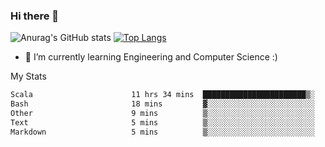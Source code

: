 ### Hi there 👋

![Anurag's GitHub stats](https://github-readme-stats.vercel.app/api?username=MatteoIorio11&show_icons=true&theme=dark) 
[![Top Langs](https://github-readme-stats.vercel.app/api/top-langs/?username=MatteoIorio11&theme=dark)](https://github.com/MatteoIorio11/github-readme-stats)

- 🌱 I’m currently learning Engineering and Computer Science :)

<!--
**MatteoIorio11/MatteoIorio11** is a ✨ _special_ ✨ repository because its `README.md` (this file) appears on your GitHub profile.

Here are some ideas to get you started:

- 🔭 I’m currently working on ...
- 🌱 I’m currently learning ...
- 👯 I’m looking to collaborate on ...
- 🤔 I’m looking for help with ...
- 💬 Ask me about ...
- 📫 How to reach me: ...
- 😄 Pronouns: ...
- ⚡ Fun fact: ...
-->
My Stats
<!--START_SECTION:waka-->

```txt
Scala                      11 hrs 34 mins  ███████████████████████▒░   93.21 %
Bash                       18 mins         ▓░░░░░░░░░░░░░░░░░░░░░░░░   02.45 %
Other                      9 mins          ▒░░░░░░░░░░░░░░░░░░░░░░░░   01.24 %
Text                       5 mins          ▒░░░░░░░░░░░░░░░░░░░░░░░░   00.74 %
Markdown                   5 mins          ▒░░░░░░░░░░░░░░░░░░░░░░░░   00.74 %
```

<!--END_SECTION:waka-->
